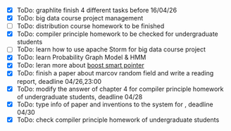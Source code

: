 - [x] ToDo: graphlite finish 4 different tasks before 16/04/26
- [x] ToDo: big data course project management
- [ ] ToDo: distribution course homework to be finished
- [x] ToDo: compiler principle homework to be checked for undergraduate students
- [ ] ToDo: learn how to use apache Storm for big data course project
- [x] ToDo: learn Probability Graph Model & HMM
- [x] ToDo: leran more about [boost smart pointer](http://www.boost.org/doc/libs/1_64_0/libs/smart_ptr/smart_ptr.htm)
- [x] ToDo: finish a paper about marcov random field and write a reading report, deadline 04/26,23:00
- [x] ToDo: modify the answer of chapter 4 for compiler principle homework of undergraduate students, deadline 04/28
- [x] ToDo: type info of paper and inventions to the system for , deadline 04/30
- [x] ToDo: check compiler principle homework of undergraduate students
